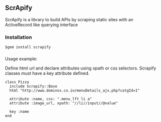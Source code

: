 ## ScrApify

ScrApify is a library to build APIs by scraping static sites with an ActiveRecord like querying interface

### Installation

```
$gem install scrapify
```

###

Usage example:

Define html url and declare attributes using xpath or css selectors.
Scrapify classes must have a key attribute defined.

```
class Pizza
  include Scrapify::Base
  html "http://www.dominos.co.in/menuDetails_ajx.php?catgId=1"

  attribute :name, css: ".menu_lft li a"
  attribute :image_url, xpath: "//li//input//@value"

  key :name
end
```